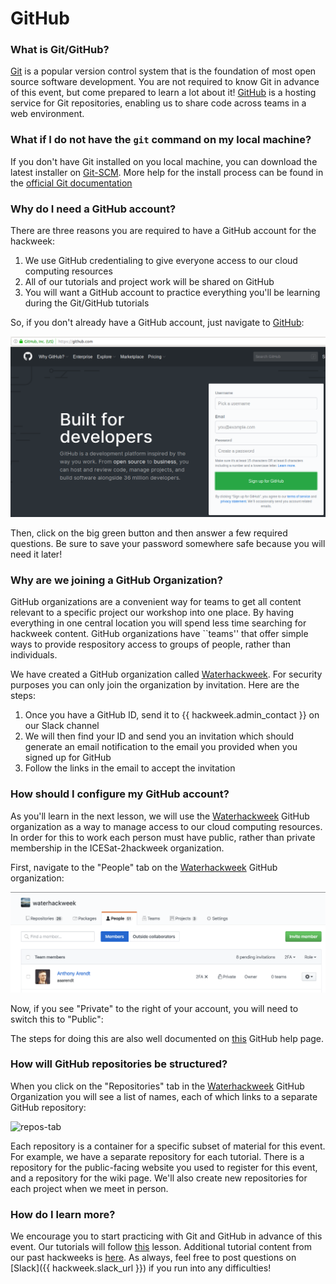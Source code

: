 # GitHub

### What is Git/GitHub?

[Git](https://git-scm.com/) is a popular version control system that is the foundation of most open source software development. You are not required to know Git in advance of this event, but come prepared to learn a lot about it! [GitHub](https:/github.com) is a hosting service for Git repositories, enabling us to share code across teams in a web environment.  

### What if I do not have the `git` command on my local machine?

If you don't have Git installed on you local machine, you can download the latest installer on [Git-SCM](https://git-scm.com). More help for the install process can be found in the [official Git documentation](https://git-scm.com/book/en/v2/Getting-Started-Installing-Git)

### Why do I need a GitHub account? 

There are three reasons you are required to have a GitHub account for the hackweek:

1. We use GitHub credentialing to give everyone access to our cloud computing resources
2. All of our tutorials and project work will be shared on GitHub
3. You will want a GitHub account to practice everything you'll be learning during the Git/GitHub tutorials

So, if you don't already have a GitHub account, just navigate to [GitHub](https://github.com/):

![github-signup](img/github-signup.png)

Then, click on the big green button and then answer a few required questions. Be sure to save your password somewhere safe because you will need it later!

### Why are we joining a GitHub Organization?

GitHub organizations are a convenient way for teams to get all content relevant to a specific project our workshop into one place. By having everything in one central location you will spend less time searching for hackweek content. GitHub organizations have ``teams'' that offer simple ways to provide respository access to groups of people, rather than individuals.

We have created a GitHub organization called [Waterhackweek](https://github.com/waterhackweek). For security purposes you can only join the organization by invitation. Here are the steps:

1. Once you have a GitHub ID, send it to {{ hackweek.admin_contact }} on our Slack channel
2. We will then find your ID and send you an invitation which should generate an email notification to the email you provided when you signed up for GitHub
3. Follow the links in the email to accept the invitation

### How should I configure my GitHub account?

As you'll learn in the next lesson, we will use the [Waterhackweek](https://github.com/waterhackweek) GitHub organization as a way to manage access to our cloud computing resources. In order for this to work each person must have public, rather than private membership in the ICESat-2hackweek organization.

First, navigate to the "People" tab on the [Waterhackweek]({https://github.com/waterhackweek) GitHub organization:

![people-tab](img/whw_private.png)

Now, if you see "Private" to the right of your account, you will need to switch this to "Public":

The steps for doing this are also well documented on [this](https://help.github.com/en/articles/publicizing-or-hiding-organization-membership) GitHub help page. 

### How will GitHub repositories be structured?

When you click on the "Repositories" tab in the [Waterhackweek](https://github.com/waterhackweek) GitHub Organization you will see a list of names, each of which links to a separate GitHub repository:

![repos-tab](img/whw_repos.png)

Each repository is a container for a specific subset of material for this event. For example, we have a separate repository for each tutorial. There is a repository for the public-facing website you used to register for this event, and a repository for the wiki page. We'll also create new repositories for each project when we meet in person.

### How do I learn more?

We encourage you to start practicing with Git and GitHub in advance of this event. Our tutorials will follow [this](https://berkeley-stat159-f17.github.io/stat159-f17/lectures/01-git/Git-Tutorial..html) lesson. Additional tutorial content from our past hackweeks is [here](https://geohackweek.github.io/Introductory/03-git-tutorial/). As always, feel free to post questions on
[Slack]({{ hackweek.slack_url }}) if you run into any difficulties!



